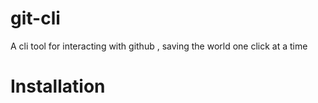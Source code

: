# git-cli
A cli tool for interacting with github , saving the world one click at a time
# Installation
